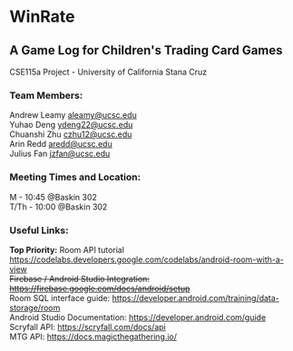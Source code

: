 <h1>WinRate</h1>
<h2>A Game Log for Children's Trading Card Games</h2>
CSE115a Project - University of California Stana Cruz

<h3>Team Members:</h3>

Andrew Leamy <aleamy@ucsc.edu> <br>
Yuhao Deng <ydeng22@ucsc.edu> <br>
Chuanshi Zhu <czhu12@ucsc.edu> <br>
Arin Redd <aredd@ucsc.edu> <br>
Julius Fan <jzfan@ucsc.edu> <br>

<h3>Meeting Times and Location:</h3>

M - 10:45 @Baskin 302 <br>
T/Th - 10:00 @Baskin 302

<h3>Useful Links:</h3>

<strong>Top Priority:</strong> Room API tutorial https://codelabs.developers.google.com/codelabs/android-room-with-a-view <br>
<strike>Firebase / Android Studio Integration: https://firebase.google.com/docs/android/setup</strike> <br>
Room SQL interface guide: https://developer.android.com/training/data-storage/room<br>
Android Studio Documentation: https://developer.android.com/guide  
Scryfall API: https://scryfall.com/docs/api  
MTG API: https://docs.magicthegathering.io/  
